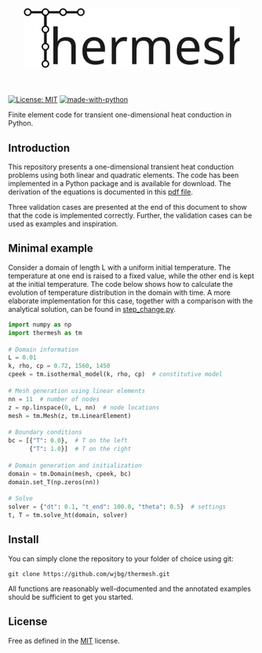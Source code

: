 <h1 align="center">
<img src="fig/thermesh.svg" width="440">
</h1><br>

[![License: MIT](https://img.shields.io/badge/License-MIT-yellow.svg)](https://opensource.org/licenses/MIT)
[![made-with-python](https://img.shields.io/badge/Made%20with-Python-1f425f.svg)](https://www.python.org/)

Finite element code for transient one-dimensional heat conduction in Python.

## Introduction

This repository presents a one-dimensional transient heat conduction
problems using both linear and quadratic elements. The code has been
implemented in a Python package and is available for download. The
derivation of the equations is documented in this [pdf
file](thermesh-derivation.pdf).

Three validation cases are presented at the end of this document to
show that the code is implemented correctly. Further, the validation
cases can be used as examples and inspiration.

## Minimal example

Consider a domain of length L with a uniform initial temperature. The
temperature at one end is raised to a fixed value, while the other end
is kept at the initial temperature. The code below shows how to
calculate the evolution of temperature distribution in the domain with
time. A more elaborate implementation for this case, together with a
comparison with the analytical solution, can be found in
[step_change.py](src/step_change.py).

```python
import numpy as np
import thermesh as tm

# Domain information
L = 0.01
k, rho, cp = 0.72, 1560, 1450
cpeek = tm.isothermal_model(k, rho, cp)  # constitutive model

# Mesh generation using linear elements
nn = 11  # number of nodes
z = np.linspace(0, L, nn)  # node locations
mesh = tm.Mesh(z, tm.LinearElement)

# Boundary conditions
bc = [{"T": 0.0},  # T on the left
      {"T": 1.0}]  # T on the right

# Domain generation and initialization
domain = tm.Domain(mesh, cpeek, bc)
domain.set_T(np.zeros(nn))

# Solve
solver = {"dt": 0.1, "t_end": 100.0, "theta": 0.5}  # settings
t, T = tm.solve_ht(domain, solver)
```

## Install

You can simply clone the repository to your folder of choice using git:

```
git clone https://github.com/wjbg/thermesh.git
```

All functions are reasonably well-documented and the annotated examples should be sufficient to get you started.

## License

Free as defined in the [MIT](https://choosealicense.com/licenses/mit/)
license.
